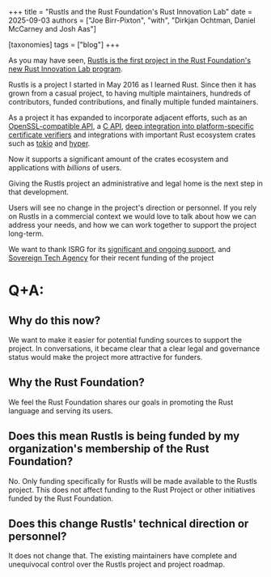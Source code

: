 +++
title = "Rustls and the Rust Foundation's Rust Innovation Lab"
date = 2025-09-03
authors = ["Joe Birr-Pixton", "with", "Dirkjan Ochtman, Daniel McCarney and Josh Aas"]

[taxonomies]
tags = ["blog"]
+++

As you may have seen, [Rustls is the first project in the Rust Foundation's new Rust Innovation Lab program](https://rustfoundation.org/media/rust-foundation-launches-rust-innovation-lab-with-rustls-as-inaugural-project/).

Rustls is a project I started in May 2016 as I learned Rust. Since then it has grown from a casual project, to having multiple maintainers, hundreds of contributors, funded contributions, and finally multiple funded maintainers.

As a project it has expanded to incorporate adjacent efforts, such as an [OpenSSL-compatible API](https://github.com/rustls/rustls-openssl-compat), a [C API](https://github.com/rustls/rustls-ffi), [deep integration into platform-specific certificate verifiers](https://github.com/rustls/rustls-platform-verifier) and integrations with important Rust ecosystem crates such as [tokio](http://github.com/rustls/tokio-rustls) and [hyper](http://github.com/rustls/hyper-rustls).

Now it supports a significant amount of the crates ecosystem and applications with *billions* of users.

Giving the Rustls project an administrative and legal home is the next step in that development.

Users will see no change in the project's direction or personnel. If you rely on Rustls in a commercial context we would love to talk about how we can address your needs, and how we can work together to support the project long-term.

We want to thank ISRG for its [significant and ongoing support](https://www.memorysafety.org/initiative/rustls/), and [Sovereign Tech Agency](https://www.sovereign.tech/tech/rustls) for their recent funding of the project

# Q+A:
## Why do this now?
We want to make it easier for potential funding sources to support the project. In conversations, it became clear that a clear legal and governance status would make the project more attractive for funders.

## Why the Rust Foundation?
We feel the Rust Foundation shares our goals in promoting the Rust language and serving its users.

## Does this mean Rustls is being funded by my organization's membership of the Rust Foundation?
No. Only funding specifically for Rustls will be made available to the Rustls project. This does not affect funding to the Rust Project or other initiatives funded by the Rust Foundation.

## Does this change Rustls' technical direction or personnel?
It does not change that. The existing maintainers have complete and unequivocal control over the Rustls project and project roadmap.
